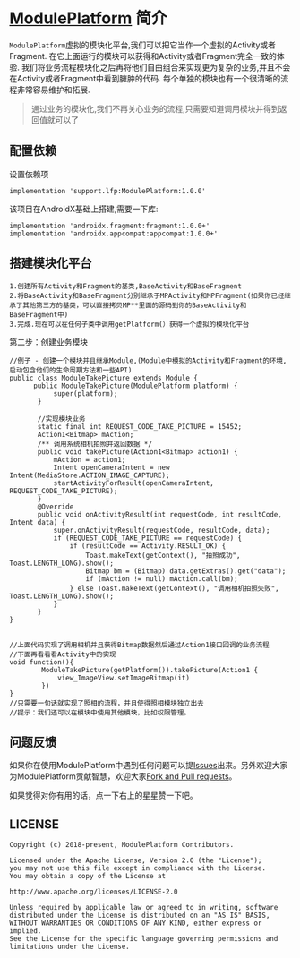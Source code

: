 # [ModulePlatform](https://github.com/ftmtshuashua/ModulePlatform) 简介


`ModulePlatform`虚拟的模块化平台,我们可以把它当作一个虚拟的Activity或者Fragment.
在它上面运行的模块可以获得和Activity或者Fragment完全一致的体验.
我们将业务流程模块化之后再将他们自由组合来实现更为复杂的业务,并且不会在Activity或者Fragment中看到臃肿的代码.
每个单独的模块也有一个很清晰的流程非常容易维护和拓展.

>通过业务的模块化,我们不再关心业务的流程,只需要知道调用模块并得到返回值就可以了

## 配置依赖

设置依赖项
```
implementation 'support.lfp:ModulePlatform:1.0.0'
```
该项目在AndroidX基础上搭建,需要一下库:
```
implementation 'androidx.fragment:fragment:1.0.0+'
implementation 'androidx.appcompat:appcompat:1.0.0+'
```

## 搭建模块化平台
```
1.创建所有Activity和Fragment的基类,BaseActivity和BaseFragment
2.将BaseActivity和BaseFragment分别继承于MPActivity和MPFragment(如果你已经继承了其他第三方的基类，可以直接拷贝MP**里面的源码到你的BaseActivity和BaseFragment中)
3.完成.现在可以在任何子类中调用getPlatform(）获得一个虚拟的模块化平台
```
第二步：创建业务模块
```
//例子 - 创建一个模块并且继承Module,(Module中模拟的Activity和Fragment的环境,启动包含他们的生命周期方法和一些API)
public class ModuleTakePicture extends Module {
      public ModuleTakePicture(ModulePlatform platform) {
           super(platform);
       }

       //实现模块业务
       static final int REQUEST_CODE_TAKE_PICTURE = 15452;
       Action1<Bitmap> mAction;
       /** 调用系统相机拍照并返回数据 */
       public void takePicture(Action1<Bitmap> action1) {
           mAction = action1;
           Intent openCameraIntent = new Intent(MediaStore.ACTION_IMAGE_CAPTURE);
           startActivityForResult(openCameraIntent, REQUEST_CODE_TAKE_PICTURE);
       }
       @Override
       public void onActivityResult(int requestCode, int resultCode, Intent data) {
           super.onActivityResult(requestCode, resultCode, data);
           if (REQUEST_CODE_TAKE_PICTURE == requestCode) {
               if (resultCode == Activity.RESULT_OK) {
                   Toast.makeText(getContext(), "拍照成功", Toast.LENGTH_LONG).show();
                   Bitmap bm = (Bitmap) data.getExtras().get("data");
                   if (mAction != null) mAction.call(bm);
               } else Toast.makeText(getContext(), "调用相机拍照失败", Toast.LENGTH_LONG).show();
           }
       }
}


//上面代码实现了调用相机并且获得Bitmap数据然后通过Action1接口回调的业务流程
//下面再看看看Activity中的实现
void function(){
        ModuleTakePicture(getPlatform()).takePicture(Action1 {
            view_ImageView.setImageBitmap(it)
        })
}
//只需要一句话就实现了照相的流程，并且使得照相模块独立出去
//提示：我们还可以在模块中使用其他模块，比如权限管理。

```

## 问题反馈

如果你在使用ModulePlatform中遇到任何问题可以提[Issues](https://github.com/ftmtshuashua/ModulePlatform/issues)出来。另外欢迎大家为ModulePlatform贡献智慧，欢迎大家[Fork and Pull requests](https://github.com/ftmtshuashua/ModulePlatform)。

如果觉得对你有用的话，点一下右上的星星赞一下吧。

## LICENSE

```
Copyright (c) 2018-present, ModulePlatform Contributors.

Licensed under the Apache License, Version 2.0 (the "License");
you may not use this file except in compliance with the License.
You may obtain a copy of the License at

http://www.apache.org/licenses/LICENSE-2.0

Unless required by applicable law or agreed to in writing, software
distributed under the License is distributed on an "AS IS" BASIS,
WITHOUT WARRANTIES OR CONDITIONS OF ANY KIND, either express or implied.
See the License for the specific language governing permissions and
limitations under the License.
```
